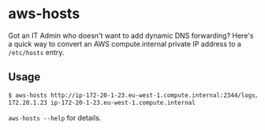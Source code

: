 # aws-hosts

Got an IT Admin who doesn't want to add dynamic DNS forwarding? Here's a quick way to convert an AWS compute.internal private IP address to a `/etc/hosts` entry.

## Usage

```bash
$ aws-hosts http://ip-172-20-1-23.eu-west-1.compute.internal:2344/logs/app_123234.txt
172.20.1.23 ip-172-20-1-23.eu-west-1.compute.internal
```

`aws-hosts --help` for details.

